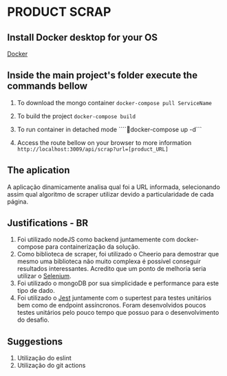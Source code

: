 # PRODUCT SCRAP
## Install Docker desktop for your OS
[Docker](https://www.docker.com/products/docker-desktop)

## Inside the main project's folder execute the commands bellow

1. To download the mongo container
```docker-compose pull ServiceName```

2. To build the project
```docker-compose build```

3. To run container in detached mode
````docker-compose up -d```

4. Access the route bellow on your browser to more information
```http://localhost:3009/api/scrap?url=[product_URL] ```


## The aplication

A aplicação dinamicamente analisa qual foi a URL informada, selecionando assim qual algoritmo de scraper utilizar devido a particularidade de cada página.

## Justifications - BR

1. Foi utilizado nodeJS como backend juntamemente com docker-compose para containerização da solução.
2. Como biblioteca de scraper, foi utilizado o Cheerio para demostrar que mesmo uma biblioteca não muito complexa é possível conseguir resultados interessantes. Acredito que um ponto de melhoria seria utilizar o [Selenium](https://www.selenium.dev/).
3. Foi utilizado o mongoDB por sua simplicidade e performance para este tipo de dado.
4. Foi utilizado o [Jest](https://jestjs.io/) juntamente com o supertest para testes unitários bem como de endpoint assíncronos. Foram desenvolvidos poucos testes unitários pelo pouco tempo que possuo para o desenvolvimento do desafio.

## Suggestions

1. Utilização do eslint
2. Utilização do git actions
